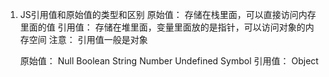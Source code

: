 1. JS引用值和原始值的类型和区别
    原始值： 存储在栈里面，可以直接访问内存里面的值
    引用值： 存储在堆里面，变量里面放的是指针，可以访问对象的内存空间
    注意： 引用值一般是对象

    原始值： Null Boolean String Number Undefined Symbol
    引用值： Object
